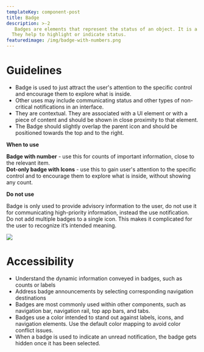 ```yaml
---
templateKey: component-post
title: Badge
description: >-2
   Badges are elements that represent the status of an object. It is a highly visual way to draw attention to the content.
  They help to highlight or indicate status.
featuredimage: /img/badge-with-numbers.png
---
```

# **Guidelines**

* Badge is used to just attract the user's attention to the specific control and encourage them to explore what is inside.
* Other uses may include communicating status and other types of non-critical notifications in an interface.
* They are contextual. They are associated with a UI element or with a piece of content and should be shown in close proximity to that element.
* The Badge should slightly overlap the parent icon and should be positioned towards the top and to the right.

**When to use**

**Badge with number** - use this for counts of important information, close to the relevant item.\
**Dot-only badge with Icons** - use this to gain user's attention to the specific control and to encourage them to explore what is inside, without showing any count.

**Do not use**

Badge is only used to provide advisory information to the user, do not use it for communicating high-priority information, instead the use notification.\
Do not add multiple badges to a single icon. This makes it complicated for the user to recognize it’s intended meaning.

![](/img/frame-4.png)

# **Accessibility**

* Understand the dynamic information conveyed in badges, such as counts or labels
* Address badge announcements by selecting corresponding navigation destinations
* Badges are most commonly used within other components, such as navigation bar, navigation rail, top app bars, and tabs.
* Badges use a color intended to stand out against labels, icons, and navigation elements. Use the default color mapping to avoid color conflict issues.
* When a badge is used to indicate an unread notification, the badge gets hidden once it has been selected.